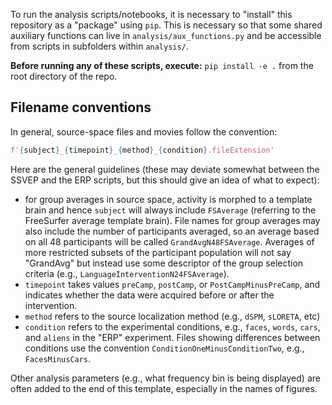To run the analysis scripts/notebooks, it is necessary to "install" this
repository as a "package" using `pip`.  This is necessary so that some shared
auxiliary functions can live in `analysis/aux_functions.py` and be accessible
from scripts in subfolders within `analysis/`.

**Before running any of these scripts, execute:** `pip install -e .` from the
root directory of the repo.

## Filename conventions

In general, source-space files and movies follow the convention:

```python
f'{subject}_{timepoint}_{method}_{condition}.fileExtension'
```

Here are the general guidelines (these may deviate somewhat between the SSVEP
and the ERP scripts, but this should give an idea of what to expect):

- for group averages in source space, activity is morphed to a template brain
  and hence `subject` will always include `FSAverage` (referring to the
  FreeSurfer average template brain). File names for group averages may also
  include the number of participants averaged, so an average based on all 48
  participants will be called `GrandAvgN48FSAverage`. Averages of more
  restricted subsets of the participant population will not say "GrandAvg" but
  instead use some descriptor of the group selection criteria (e.g.,
  `LanguageInterventionN24FSAverage`).
- `timepoint` takes values `preCamp`, `postCamp`, or `PostCampMinusPreCamp`,
  and indicates whether the data were acquired before or after the
  intervention.
- `method` refers to the source localization method (e.g., `dSPM`, `sLORETA`,
  etc)
- `condition` refers to the experimental conditions, e.g., `faces`, `words`,
  `cars`, and `aliens` in the "ERP" experiment. Files showing differences
  between conditions use the convention `ConditionOneMinusConditionTwo`, e.g.,
  `FacesMinusCars`.

Other analysis parameters (e.g., what frequency bin is being displayed) are
often added to the end of this template, especially in the names of figures.
